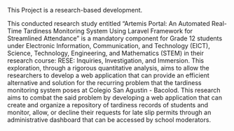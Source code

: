 This Project is a research-based development. 

This conducted research study entitled “Artemis Portal: An Automated Real-Time
Tardiness Monitoring System Using Laravel Framework for Streamlined Attendance” is a
mandatory component for Grade 12 students under Electronic Information, Communication, and
Technology (EICT), Science, Technology, Engineering, and Mathematics (STEM) in their
research course: RESE: Inquiries, Investigation, and Immersion. This exploration, through a
rigorous quantitative analysis, aims to allow the researchers to develop a web application that
can provide an efficient alternative and solution for the recurring problem that the tardiness
monitoring system poses at Colegio San Agustin - Bacolod.
This research aims to combat the said problem by developing a web application that can
create and organize a repository of tardiness records of students and monitor, allow, or decline
their requests for late slip permits through an administrative dashboard that can be accessed by
school moderators.
